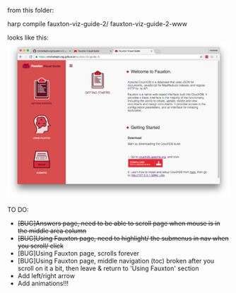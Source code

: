 from this folder: 

  harp compile fauxton-viz-guide-2/ fauxton-viz-guide-2-www

looks like this:
![Screenshot](https://github.com/michellephung/fauxton-viz-guide-2/blob/master/Screen%20Shot%202016-09-13%20at%2012.48.36%20AM.png)



TO DO:

  - ~~[BUG]Answers page, need to be able to scroll page when mouse is in the middle area column~~
  - ~~[BUG]Using Fauxton page, need to highlight/ the submenus in nav when you scroll/ click~~
  - [BUG]Using Fauxton page, scrolls forever
  - [BUG]Using Fauxton page, middle navigation (toc) broken after you scroll on it a bit, then leave & return to 'Using Fauxton' section
  - Add left/right arrow
  - Add animations!!!
